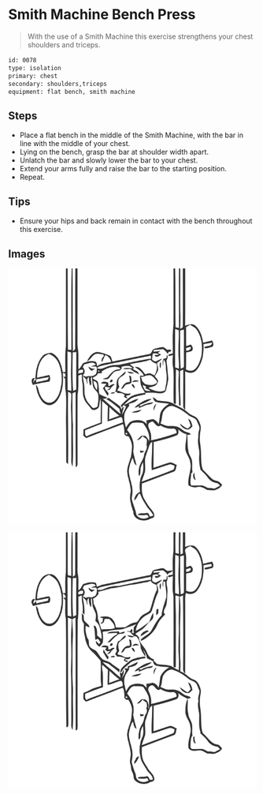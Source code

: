 # Smith Machine Bench Press
> With the use of a Smith Machine this exercise strengthens your chest shoulders and triceps.

``` 
id: 0078 
type: isolation 
primary: chest 
secondary: shoulders,triceps 
equipment: flat bench, smith machine 
``` 

## Steps

 - Place a flat bench in the middle of the Smith Machine, with the bar in line with the middle of your chest.
 - Lying on the bench, grasp the bar at shoulder width apart.
 - Unlatch the bar and slowly lower the bar to your chest.
 - Extend your arms fully and raise the bar to the starting position.
 - Repeat.

## Tips

 - Ensure your hips and back remain in contact with the bench throughout this exercise.

## Images

![](../svg/0078-relaxation.svg)

![](../svg/0078-tension.svg)
